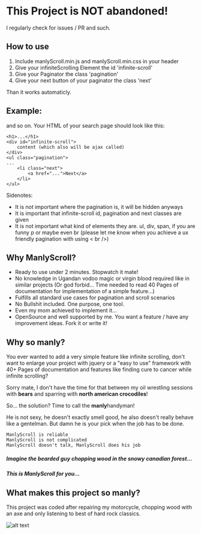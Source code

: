 # This Project is NOT abandoned!
I regularly check for issues / PR and such. 

## How to use
1. Include manlyScroll.min.js and manlyScroll.min.css in your header
2. Give your infiniteScrolling Element the id 'infinite-scroll'
3. Give your Paginator the class 'pagination'
4. Give your next button of your paginator the class 'next'

Than it works automaticly.

## Example:
    
and so on. Your HTML of your search page should look like this:

```
<h1>...</h1>
<div id="infinite-scroll">
    content (which also will be ajax called)
</div>
<ul class="pagination">
...
    <li class="next">
        <a href="...">Next</a>
    </li>
</ul>

```
Sidenotes: 
- It is not important where the pagination is, it will be hidden anyways
- It is important that infinite-scroll id, pagination and next classes are given
- It is not important what kind of elements they are. ul, div, span, if you are funny p or maybe even br (please let 
me know when you achieve a ux friendly pagination with using < br />)


## Why ManlyScroll?
- Ready to use under 2 minutes. Stopwatch it mate!
- No knowledge in Ugandan vodoo magic or virgin blood required like in similar projects (Or god forbid... 
Time needed to read 40 Pages of documentation for implementation of a simple feature...)
- Fulfills all standard use cases for pagination and scroll scenarios
- No Bullshit included. One purpose, one tool.
- Even my mom achieved to implement it...
- OpenSource and well supported by me. You want a feature / have any improvement ideas. Fork it or write it! 


## Why so manly?
You ever wanted to add a very simple feature like infinite scrolling, don't want to
enlarge your project with jquery or a "easy to use" framework
with 40+ Pages of documentation and features like finding 
cure to cancer while infinite scrolling?

Sorry mate, I don't have the time for that between my oil wrestling sessions with
**bears** and sparring with **north american crocodiles**!

So... the solution? Time to call the **manly**handyman!

He is not sexy, he doesn't exactly smell good, he also doesn't really behave like a 
gentelman. But damn he is your pick when the job has to be done. 

    ManlyScroll is reliable
    ManlyScroll is not complicated
    ManlyScroll doesn't talk, ManlyScroll does his job

##### Imagine the bearded guy chopping wood in the snowy canadian forest...

##### This is ManlyScroll for you...

## What makes this project so manly?

This project was coded after repairing my motorcycle, chopping wood with an axe 
and only listening to best of hard rock classics.

![alt text](https://pbs.twimg.com/media/Bjz-192CYAAROrX.png)

